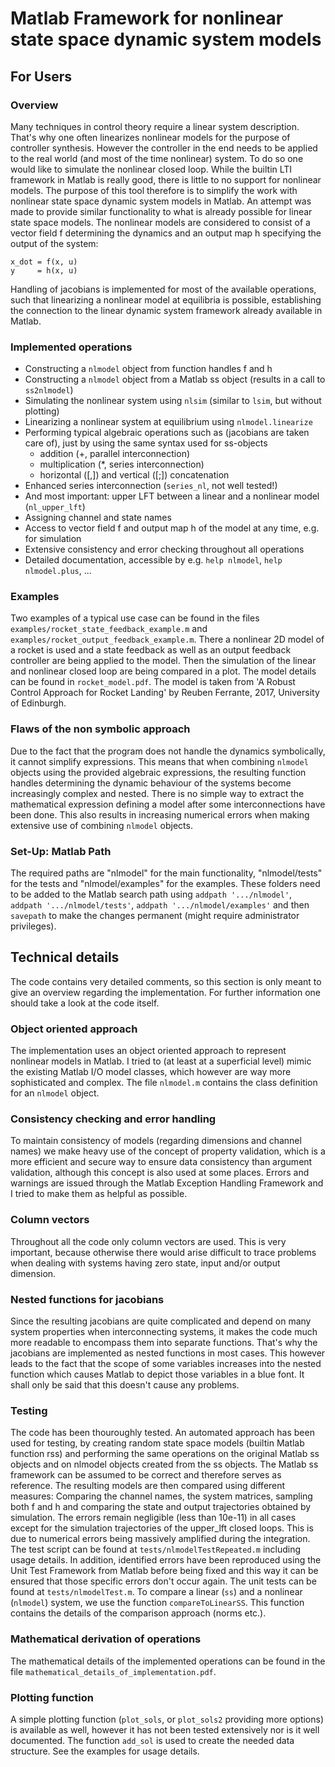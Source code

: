 # Matlab Framework for nonlinear state space dynamic system models
## For Users
### Overview
Many techniques in control theory require a linear system description. That's why one often linearizes nonlinear models for the purpose of controller synthesis. However the controller in the end needs to be applied to the real world (and most of the time nonlinear) system. To do so one would like to simulate the nonlinear closed loop. While the builtin LTI framework in Matlab is really good, there is little to no support for nonlinear models. The purpose of this tool therefore is to simplify the work with nonlinear state space dynamic system models in Matlab. An attempt was made to provide similar functionality to what is already possible for linear state space models. The nonlinear models are considered to consist of a vector field f determining the dynamics and an output map h specifying the output of the system:

    x_dot = f(x, u)
    y     = h(x, u)

Handling of jacobians is implemented for most of the available operations, such that linearizing a nonlinear model at equilibria is possible, establishing the connection to the linear dynamic system framework already available in Matlab.

### Implemented operations
* Constructing a `nlmodel` object from function handles f and h
* Constructing a `nlmodel` object from a Matlab  ss object (results in a call to `ss2nlmodel`)
* Simulating the nonlinear system using `nlsim` (similar to `lsim`, but without plotting)
* Linearizing a nonlinear system at equilibrium using `nlmodel.linearize`
* Performing typical algebraic operations such as (jacobians are taken care of), just by using the same syntax used for ss-objects
    * addition (+, parallel interconnection)
    * multiplication (*, series interconnection)
    * horizontal ([,]) and vertical ([;]) concatenation
* Enhanced series interconnection (`series_nl`, not well tested!)
* And most important: upper LFT between a linear and a nonlinear model (`nl_upper_lft`)
* Assigning channel and state names
* Access to vector field f and output map h of the model at any time, e.g. for simulation
* Extensive consistency and error checking throughout all operations
* Detailed documentation, accessible by e.g. `help nlmodel`, `help nlmodel.plus`, ...

### Examples
Two examples of a typical use case can be found in the files `examples/rocket_state_feedback_example.m` and `examples/rocket_output_feedback_example.m`. There a nonlinear 2D model of a rocket is used and a state feedback as well as an output feedback controller are being applied to the model. Then the simulation of the linear and nonlinear closed loop are being compared in a plot. The model details can be found in `rocket_model.pdf`. The model is taken from 'A Robust Control Approach for Rocket Landing' by Reuben Ferrante, 2017, University of Edinburgh.

### Flaws of the non symbolic approach
Due to the fact that the program does not handle the dynamics symbolically, it cannot simplify expressions. This means that when combining `nlmodel` objects using the provided algebraic expressions, the resulting function handles determining the dynamic behaviour of the systems become increasingly complex and nested. There is no simple way to extract the mathematical expression defining a model after some interconnections have been done. This also results in increasing numerical errors when making extensive use of combining `nlmodel` objects.

### Set-Up: Matlab Path
The required paths are "nlmodel" for the main functionality, "nlmodel/tests" for the tests and "nlmodel/examples" for the examples. These folders need to be added to the Matlab search path using `addpath '.../nlmodel'`, `addpath '.../nlmodel/tests'`, `addpath '.../nlmodel/examples'` and then `savepath` to make the changes permanent (might require administrator privileges).

## Technical details
The code contains very detailed comments, so this section is only meant to give an overview regarding the implementation. For further information one should take a look at the code itself.
### Object oriented approach
The implementation uses an object oriented approach to represent nonlinear models in Matlab. I tried to (at least at a superficial level) mimic the existing Matlab I/O model classes, which however are way more sophisticated and complex. The file `nlmodel.m` contains the class definition for an `nlmodel` object.
### Consistency checking and error handling
To maintain consistency of models (regarding dimensions and channel names) we make heavy use of the concept of property validation, which is a more efficient and secure way to ensure data consistency than argument validation, although this concept is also used at some places. Errors and warnings are issued through the Matlab Exception Handling Framework and I tried to make them as helpful as possible.
### Column vectors
Throughout all the code only column vectors are used. This is very important, because otherwise there would arise difficult to trace problems when dealing with systems having zero state, input and/or output dimension.
### Nested functions for jacobians
Since the resulting jacobians are quite complicated and depend on many system properties when interconnecting systems, it makes the code much more readable to encompass them into separate functions. That's why the jacobians are implemented as nested functions in most cases. This however leads to the fact that the scope of some variables increases into the nested function which causes Matlab to depict those variables in a blue font. It shall only be said that this doesn't cause any problems.
### Testing
The code has been thouroughly tested. An automated approach has been used for testing, by creating random state space models (builtin Matlab function rss) and performing the same operations on the original Matlab ss objects and on nlmodel objects created from the ss objects. The Matlab ss framework can be assumed to be correct and therefore serves as reference. The resulting models are then compared using different measures: Comparing the channel names, the system matrices, sampling both f and h and comparing the state and output trajectories obtained by simulation. The errors remain negligible (less than 10e-11) in all cases except for the simulation trajectories of the upper_lft closed loops. This is due to numerical errors being massively amplified during the integration. The test script can be found at `tests/nlmodelTestRepeated.m` including usage details. In addition, identified errors have been reproduced using the Unit Test Framework from Matlab before being fixed and this way it can be ensured that those specific errors don't occur again. The unit tests can be found at `tests/nlmodelTest.m`. To compare a linear (`ss`) and a nonlinear (`nlmodel`) system, we use the function `compareToLinearSS`. This function contains the details of the comparison approach (norms etc.).
### Mathematical derivation of operations
The mathematical details of the implemented operations can be found in the file `mathematical_details_of_implementation.pdf`.
### Plotting function
A simple plotting function (`plot_sols`, or `plot_sols2` providing more options) is available as well, however it has not been tested extensively nor is it well documented. The function `add_sol` is used to create the needed data structure. See the examples for usage details.
